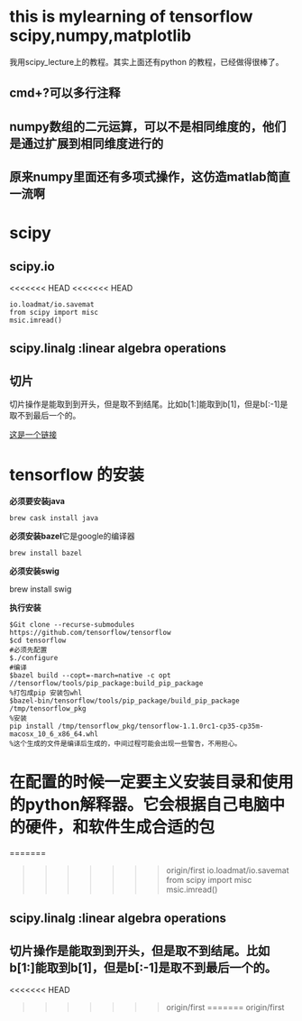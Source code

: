 # this is mylearning of tensorflow scipy,numpy,matplotlib
我用scipy_lecture上的教程。其实上面还有python 的教程，已经做得很棒了。
## cmd+?可以多行注释
## numpy数组的二元运算，可以不是相同维度的，他们是通过扩展到相同维度进行的

## 原来numpy里面还有多项式操作，这仿造matlab简直一流啊



# scipy

## scipy.io
<<<<<<< HEAD
<<<<<<< HEAD

    io.loadmat/io.savemat
    from scipy import misc
    msic.imread()


## scipy.linalg :linear algebra operations

## 切片
切片操作是能取到到开头，但是取不到结尾。比如b[1:]能取到b[1]，但是b[:-1]是取不到最后一个的。

[这是一个链接](http://baidu.com)
# tensorflow 的安装
**必须要安装java**

    brew cask install java

**必须安装bazel**它是google的编译器

    brew install bazel

**必须安装swig**

  brew install swig

**执行安装**

    $Git clone --recurse-submodules https://github.com/tensorflow/tensorflow
    $cd tensorflow
    #必须先配置
    $./configure
    #编译
    $bazel build --copt=-march=native -c opt //tensorflow/tools/pip_package:build_pip_package
    %打包成pip 安装包whl
    $bazel-bin/tensorflow/tools/pip_package/build_pip_package /tmp/tensorflow_pkg
    %安装
    pip install /tmp/tensorflow_pkg/tensorflow-1.1.0rc1-cp35-cp35m-macosx_10_6_x86_64.whl
    %这个生成的文件是编译后生成的，中间过程可能会出现一些警告，不用担心。

在配置的时候一定要主义安装目录和使用的python解释器。它会根据自己电脑中的硬件，和软件生成合适的包
=======
=======
>>>>>>> origin/first
io.loadmat/io.savemat
from scipy import misc
msic.imread()

## scipy.linalg :linear algebra operations

## 切片操作是能取到到开头，但是取不到结尾。比如b[1:]能取到b[1]，但是b[:-1]是取不到最后一个的。
<<<<<<< HEAD
>>>>>>> origin/first
=======
>>>>>>> origin/first
